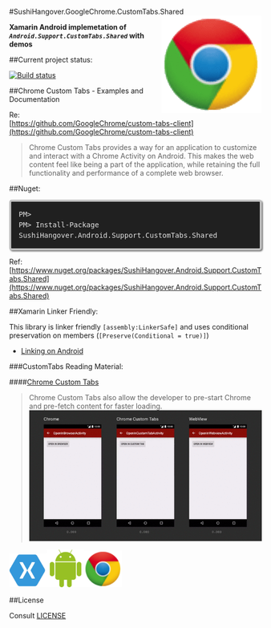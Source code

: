 
#SushiHangover.GoogleChrome.CustomTabs.Shared
<img style="float: right;" src="media/icon.gif" style="width:100px">

**Xamarin Android implemetation of *`Android.Support.CustomTabs.Shared`* with demos**
 
##Current project status:

[![Build status](https://ci.appveyor.com/api/projects/status/t0effqwccstt7iyh/branch/master?svg=true)](https://ci.appveyor.com/api/projects/status/t0effqwccstt7iyh/branch/master?svg=true)

##Chrome Custom Tabs - Examples and Documentation

Re: [https://github.com/GoogleChrome/custom-tabs-client](https://github.com/GoogleChrome/custom-tabs-client)

>Chrome Custom Tabs provides a way for an application to customize and interact with a Chrome Activity on Android. This makes the web content feel like being a part of the application, while retaining the full functionality and performance of a complete web browser.

##Nuget:

<div class="nuget-badge">
<p>
<code>
PM> Install-Package SushiHangover.Android.Support.CustomTabs.Shared
</code>
</p>
</div>

Ref: [https://www.nuget.org/packages/SushiHangover.Android.Support.CustomTabs.Shared](https://www.nuget.org/packages/SushiHangover.Android.Support.CustomTabs.Shared)

##Xamarin Linker Friendly:

This library is linker friendly `[assembly:LinkerSafe]` and uses conditional preservation on members (`[Preserve(Conditional = true)]`)

* [Linking on Android](https://developer.xamarin.com/search?q=linking%20on%20android)


###CustomTabs Reading Material:

####[Chrome Custom Tabs]( https://developer.chrome.com/multidevice/android/customtabs)


>Chrome Custom Tabs also allow the developer to pre-start Chrome and pre-fetch content for faster loading.
>![](media/performance.gif)

<img src="media/xamarin.png" alt="Xamarin" style="width: 75px;"/><img src="media/Android.png" alt="Android" style="width: 75px;"/><img src="media/chrome.png" alt="Chrome" style="width: 75px;"/>


##License

Consult [LICENSE](https://github.com/sushihangover/SushiHangover.GoogleChrome.CustomTabs.Shared/blob/master/LICENSE)

<head>
<style>
.nuget-badge code {
    -moz-border-radius: 5px;
    -webkit-border-radius: 5px;
    background-color: #202020;
    border: 4px solid silver;
    border-radius: 5px;
    box-shadow: 2px 2px 3px #6e6e6e;
    color: #e2e2e2;
    display: block;
    font: 1.0em 'andale mono', 'lucida console', monospace;
    line-height: 1.5em;
    overflow: auto;
    padding: 15px
}
.nuget-badge code::before {
    content: "PM> "
}
.code {
    -moz-border-radius: 5px;
    -webkit-border-radius: 5px;
    background-color: #202020;
    border: 4px solid silver;
    border-radius: 5px;
    box-shadow: 2px 2px 3px #6e6e6e;
    color: #e2e2e2;
    display: block;
    font: 1.0em 'andale mono', 'lucida console', monospace;
    line-height: 1.5em;
    overflow: auto;
    padding: 15px
}

</style>
</head>

